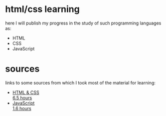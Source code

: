 # html/css learning

here I will publish my progress in the study of such programming languages as:
- HTML
- CSS
- JavaScript

# sources 

links to some sources from which I took most of the material for learning:

- [HTML & CSS <br> 6.5 hours](https://youtu.be/G3e-cpL7ofc)
- [JavaScript <br> 1.6 hours](https://youtu.be/DqaTKBU9TZk?list=PLPsXU1aWOfuqHvKvfoj4VomZOW25LLpmb)
